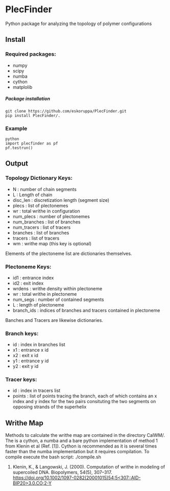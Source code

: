 # PlecFinder
Python package for analyzing the topology of polymer configurations

## Install

### Required packages:
- numpy
- scipy
- numba
- cython
- matplolib

##### Package installation
```
git clone https://github.com/eskoruppa/PlecFinder.git
pip install PlecFinder/.
```

### Example
```
python
import plecfinder as pf
pf.testrun()
```




## Output

### Topology Dictionary Keys:
- N :         number of chain segments
- L : Length of chain
- disc_len : discretization length (segment size)
- plecs :     list of plectonemes
- wr :  total writhe in configuration
- num_plecs :  number of plectonemes
- num_branches :  list of branches
- num_tracers :  list of tracers
- branches :  list of branches
- tracers :  list of tracers
- wm : writhe map (this key is optional)

Elements of the plectoneme list are dictionaries themselves. 
### Plectoneme Keys:
- id1 : entrance index
- id2 : exit index
- wrdens : writhe density within plectoneme
- wr : total writhe in plectoneme
- num_segs : number of contained segments
- L : length of plectoneme
- branch_ids : indices of branches and tracers contained in plectoneme

Banches and Tracers are likewise dictionaries. 
### Branch keys:
- id : index in branches list
- x1 : entrance x id
- x2 : exit x id
- y1 : entrance y id
- y2 : exit y id

### Tracer keys:
- id : index in tracers list
- points : list of points tracing the branch, each of which contains an x index and y index for the two pairs consituting the two segments on opposing strands of the superhelix 
        
        
## Writhe Map
Methods to calculate the writhe map are contained in the directory CalWM/. The is a cython, a numba and a bare python implementation of method 1 from Klenin et al (Ref. [1]). Cython is recommended as it is several times faster than the numba implementation but it requires compilation. To compile execute the bash script: ./compile.sh


1. Klenin, K., & Langowski, J. (2000). Computation of writhe in modeling of supercoiled DNA. Biopolymers, 54(5), 307–317. [https://doi.org/10.1002/1097-0282(20001015)54:5<307::AID-BIP20>3.0.CO;2-Y](https://doi.org/10.1002/1097-0282(20001015)54:5<307::AID-BIP20>3.0.CO;2-Y)

